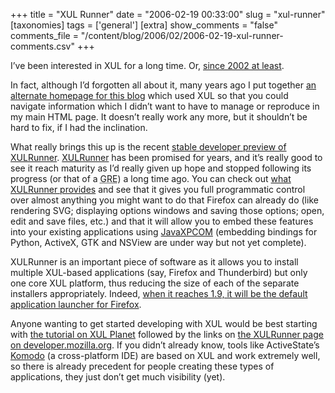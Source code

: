 +++
title = "XUL Runner"
date = "2006-02-19 00:33:00"
slug = "xul-runner"
[taxonomies]
tags = ['general']
[extra]
show_comments = "false"
comments_file = "/content/blog/2006/02/2006-02-19-xul-runner-comments.csv"
+++

I’ve been interested in XUL for a long time. Or, [since 2002 at least](http://www.google.co.uk/search?q=site:philwilson.org+xul).

In fact, although I’d forgotten all about it, many years ago I put together [an alternate homepage for this blog](http://philwilson.org/index.xul) which used XUL so that you could navigate information which I didn’t want to have to manage or reproduce in my main HTML page. It doesn’t really work any more, but it shouldn’t be hard to fix, if I had the inclination.

What really brings this up is the recent [stable developer preview of XULRunner](http://developer.mozilla.org/en/docs/XULRunner_1.8.0.1_Release_Notes). [XULRunner](http://developer.mozilla.org/en/docs/XULRunner) has been promised for years, and it’s really good to see it reach maturity as I’d really given up hope and stopped following its progress (or that of a <abbr title="Gecko Runtime Environment">GRE</abbr>) a long time ago. You can check out [what XULRunner provides](http://developer.mozilla.org/en/docs/XULRunner:What_XULRunner_Provides) and see that it gives you full programmatic control over almost anything you might want to do that Firefox can already do (like rendering SVG; displaying options windows and saving those options; open, edit and save files, etc.) and that it will allow you to embed these features into your existing applications using [JavaXPCOM](http://developer.mozilla.org/en/docs/JavaXPCOM) (embedding bindings for Python, ActiveX, GTK and NSView are under way but not yet complete).

XULRunner is an important piece of software as it allows you to install multiple XUL-based applications (say, Firefox and Thunderbird) but only one core XUL platform, thus reducing the size of each of the separate installers appropriately. Indeed, [when it reaches 1.9, it will be the default application launcher for Firefox](http://benjamin.smedbergs.us/blog/2006-02-03/xulrunner-1801-is-out/).

Anyone wanting to get started developing with XUL would be best starting with [the tutorial on XUL Planet](http://www.xulplanet.com/tutorials/xultu/) followed by the links on [the XULRunner page on developer.mozilla.org](http://developer.mozilla.org/en/docs/XULRunner). If you didn’t already know, tools like ActiveState’s [Komodo](http://www.activestate.com/Products/Komodo/?mp=1) (a cross-platform IDE) are based on XUL and work extremely well, so there is already precedent for people creating these types of applications, they just don’t get much visibility (yet).
